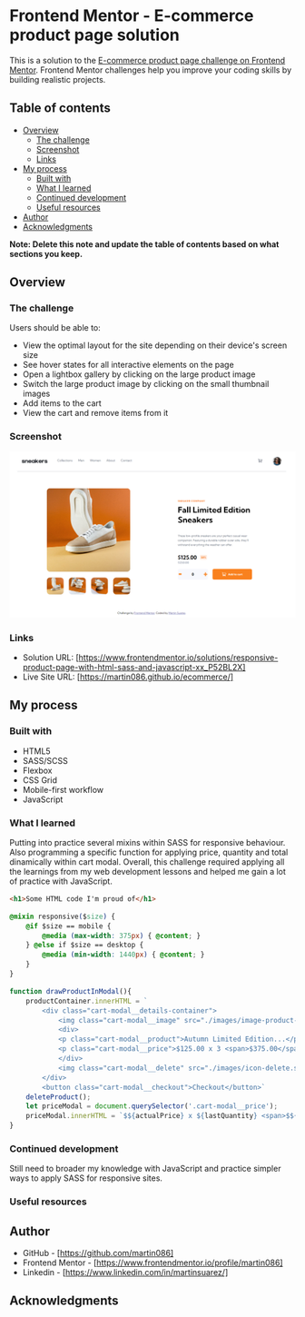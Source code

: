 # Frontend Mentor - E-commerce product page solution

This is a solution to the [E-commerce product page challenge on Frontend Mentor](https://www.frontendmentor.io/challenges/ecommerce-product-page-UPsZ9MJp6). Frontend Mentor challenges help you improve your coding skills by building realistic projects.

## Table of contents

- [Overview](#overview)
  - [The challenge](#the-challenge)
  - [Screenshot](#screenshot)
  - [Links](#links)
- [My process](#my-process)
  - [Built with](#built-with)
  - [What I learned](#what-i-learned)
  - [Continued development](#continued-development)
  - [Useful resources](#useful-resources)
- [Author](#author)
- [Acknowledgments](#acknowledgments)

**Note: Delete this note and update the table of contents based on what sections you keep.**

## Overview

### The challenge

Users should be able to:

- View the optimal layout for the site depending on their device's screen size
- See hover states for all interactive elements on the page
- Open a lightbox gallery by clicking on the large product image
- Switch the large product image by clicking on the small thumbnail images
- Add items to the cart
- View the cart and remove items from it

### Screenshot

![](./Screenshot_1.png)

### Links

- Solution URL: [https://www.frontendmentor.io/solutions/responsive-product-page-with-html-sass-and-javascript-xx_P52BL2X]
- Live Site URL: [https://martin086.github.io/ecommerce/]

## My process

### Built with

- HTML5
- SASS/SCSS
- Flexbox
- CSS Grid
- Mobile-first workflow
- JavaScript

### What I learned

Putting into practice several mixins within SASS for responsive behaviour. Also programming a specific function for applying price, quantity and total dinamically within cart modal.
Overall, this challenge required applying all the learnings from my web development lessons and helped me gain a lot of practice with JavaScript.

```html
<h1>Some HTML code I'm proud of</h1>
```
```css
@mixin responsive($size) {
    @if $size == mobile {
        @media (max-width: 375px) { @content; }
    } @else if $size == desktop {
        @media (min-width: 1440px) { @content; }
    }
}
```
```js
function drawProductInModal(){
    productContainer.innerHTML = `
        <div class="cart-modal__details-container">
            <img class="cart-modal__image" src="./images/image-product-1-thumbnail.jpg" alt="thumbnail">
            <div>
            <p class="cart-modal__product">Autumn Limited Edition...</p>
            <p class="cart-modal__price">$125.00 x 3 <span>$375.00</span></p>
            </div>
            <img class="cart-modal__delete" src="./images/icon-delete.svg" alt="delete">
        </div>
        <button class="cart-modal__checkout">Checkout</button>`
    deleteProduct();
    let priceModal = document.querySelector('.cart-modal__price');
    priceModal.innerHTML = `$${actualPrice} x ${lastQuantity} <span>$${lastQuantity * actualPrice}</span>`;
}
```

### Continued development

Still need to broader my knowledge with JavaScript and practice simpler ways to apply SASS for responsive sites.

### Useful resources

## Author

- GitHub - [https://github.com/martin086]
- Frontend Mentor - [https://www.frontendmentor.io/profile/martin086]
- Linkedin - [https://www.linkedin.com/in/martinsuarez/]

## Acknowledgments

